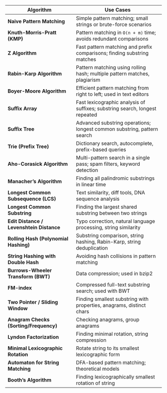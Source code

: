 | **Algorithm** | **Use Cases** |
| --- | --- |
| **Naive Pattern Matching** | Simple pattern matching; small strings or brute-force scenarios |
| **Knuth-Morris-Pratt (KMP)** | Pattern matching in `O(n + m)` time; avoids redundant comparisons |
| **Z Algorithm** | Fast pattern matching and prefix comparisons; finding substring matches |
| **Rabin-Karp Algorithm** | Pattern matching using rolling hash; multiple pattern matches, plagiarism |
| **Boyer-Moore Algorithm** | Efficient pattern matching from right to left; used in text editors |
| **Suffix Array** | Fast lexicographic analysis of suffixes; substring search, longest repeated |
| **Suffix Tree** | Advanced substring operations; longest common substring, pattern search |
| **Trie (Prefix Tree)** | Dictionary search, autocomplete, prefix-based queries |
| **Aho-Corasick Algorithm** | Multi-pattern search in a single pass; spam filters, keyword detection |
| **Manacher’s Algorithm** | Finding all palindromic substrings in linear time |
| **Longest Common Subsequence (LCS)** | Text similarity, diff tools, DNA sequence analysis |
| **Longest Common Substring** | Finding the largest shared substring between two strings |
| **Edit Distance / Levenshtein Distance** | Typo correction, natural language processing, string similarity |
| **Rolling Hash (Polynomial Hashing)** | Substring comparison, string hashing, Rabin-Karp, string deduplication |
| **String Hashing with Double Hash** | Avoiding hash collisions in pattern matching |
| **Burrows-Wheeler Transform (BWT)** | Data compression; used in bzip2 |
| **FM-index** | Compressed full-text substring search; used with BWT |
| **Two Pointer / Sliding Window** | Finding smallest substring with properties, anagrams, distinct chars |
| **Anagram Checks (Sorting/Frequency)** | Checking anagrams, group anagrams |
| **Lyndon Factorization** | Finding minimal rotation, string compression |
| **Minimal Lexicographic Rotation** | Rotate string to its smallest lexicographic form |
| **Automaton for String Matching** | DFA-based pattern matching; theoretical models |
| **Booth’s Algorithm** | Finding lexicographically smallest rotation of string |
